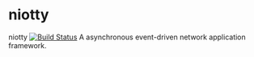 niotty
======

niotty [![Build Status](https://travis-ci.org/ihiroky/niotty.png?branch=master)](https://travis-ci.org/ihiroky/niotty)
A asynchronous event-driven network application framework.
